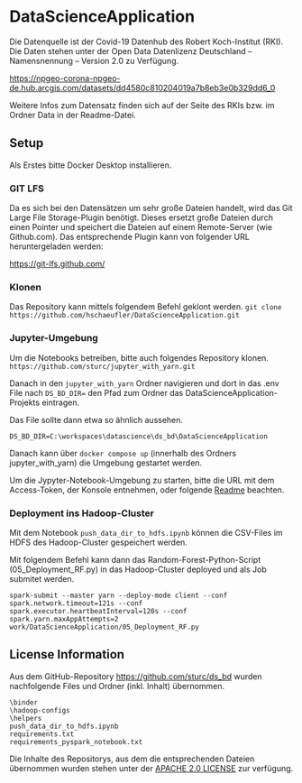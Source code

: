 # DataScienceApplication
Die Datenquelle ist der Covid-19 Datenhub des Robert Koch-Institut (RKI). Die Daten stehen unter der Open Data Datenlizenz Deutschland – Namensnennung – Version 2.0 zu Verfügung.

https://npgeo-corona-npgeo-de.hub.arcgis.com/datasets/dd4580c810204019a7b8eb3e0b329dd6_0

Weitere Infos zum Datensatz finden sich auf der Seite des RKIs bzw. im Ordner Data in der Readme-Datei.

## Setup
Als Erstes bitte Docker Desktop installieren.

### GIT LFS
Da es sich bei den Datensätzen um sehr große Dateien handelt, wird das Git Large File Storage-Plugin benötigt. Dieses ersetzt große Dateien durch einen Pointer und speichert die Dateien auf einem Remote-Server (wie Github.com). Das entsprechende Plugin kann von folgender URL heruntergeladen werden:

https://git-lfs.github.com/

### Klonen
Das Repository kann mittels folgendem Befehl geklont werden.
``
git clone https://github.com/hschaeufler/DataScienceApplication.git
``

### Jupyter-Umgebung
Um die Notebooks betreiben, bitte auch folgendes Repository klonen.
``
https://github.com/sturc/jupyter_with_yarn.git
``

Danach in den ``jupyter_with_yarn`` Ordner navigieren und dort in das .env File nach ``DS_BD_DIR=`` den Pfad zum Ordner das DataScienceApplication-Projekts eintragen.

Das File sollte dann etwa so ähnlich aussehen.
```
DS_BD_DIR=C:\workspaces\datascience\ds_bd\DataScienceApplication
```

Danach kann über ``docker compose up`` (innerhalb des Ordners jupyter_with_yarn) die Umgebung gestartet werden.

Um die Jypyter-Notebook-Umgebung zu starten, bitte die URL mit dem Access-Token, der Konsole entnehmen, oder folgende [Readme](https://github.com/sturc/jupyter_with_yarn) beachten.

### Deployment ins Hadoop-Cluster
Mit dem Notebook ```push_data_dir_to_hdfs.ipynb``` können die CSV-Files im HDFS des Hadoop-Cluster gespeichert werden.

Mit folgendem Befehl kann dann das Random-Forest-Python-Script (05_Deployment_RF.py) in das Hadoop-Cluster deployed und als Job submitet werden.
```
spark-submit --master yarn --deploy-mode client --conf spark.network.timeout=121s --conf spark.executor.heartbeatInterval=120s --conf spark.yarn.maxAppAttempts=2 work/DataScienceApplication/05_Deployment_RF.py
```
## License Information
Aus dem GitHub-Repository https://github.com/sturc/ds_bd wurden nachfolgende Files und Ordner (inkl. Inhalt) übernommen.
```
\binder
\hadoop-configs
\helpers
push_data_dir_to_hdfs.ipynb
requirements.txt
requirements_pyspark_notebook.txt
```
Die Inhalte des Repositorys, aus dem die entsprechenden Dateien übernommen wurden stehen unter der [APACHE 2.0 LICENSE](https://github.com/sturc/ds_bd/blob/master/LICENSE) zur verfügung.
